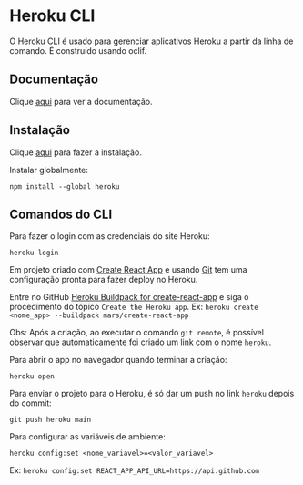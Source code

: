 # Heroku CLI

O Heroku CLI é usado para gerenciar aplicativos Heroku a partir da linha de comando. É construído usando oclif.

## Documentação

Clique [aqui](https://github.com/heroku/cli) para ver a documentação.

## Instalação

Clique [aqui](https://www.npmjs.com/package/heroku) para fazer a instalação.

Instalar globalmente:

```
npm install --global heroku
```

## Comandos do CLI

Para fazer o login com as credenciais do site Heroku:

```
heroku login
```

Em projeto criado com [Create React App](create-react-app.md) e usando [Git](../../../version-controls/git/git.md) tem uma configuração pronta para fazer deploy no Heroku.

Entre no GitHub [Heroku Buildpack for create-react-app](https://github.com/mars/create-react-app-buildpack#user-content-generate-a-react-app) e siga o procedimento do tópico `Create the Heroku app`. Ex: `heroku create <nome_app> --buildpack mars/create-react-app`

Obs: Após a criação, ao executar o comando `git remote`, é possível observar que automaticamente foi criado um link com o nome `heroku`.

Para abrir o app no navegador quando terminar a criação:

```
heroku open
```

Para enviar o projeto para o Heroku, é só dar um push no link `heroku` depois do commit:

```
git push heroku main
```

Para configurar as variáveis de ambiente:

```
heroku config:set <nome_variavel>=<valor_variavel>
```

Ex: `heroku config:set REACT_APP_API_URL=https://api.github.com`
